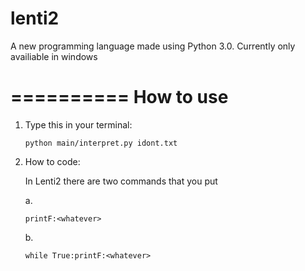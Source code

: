# lenti2
A new programming language made using Python 3.0.
Currently only availiable in windows

==========
How to use
==========
1. Type this in your terminal:
   ```
   python main/interpret.py idont.txt
   ```
2. How to code:

   In Lenti2 there are two commands that you put

   a.
   ```
   printF:<whatever>
   ```
   b.
   ```
   while True:printF:<whatever>
   ```
